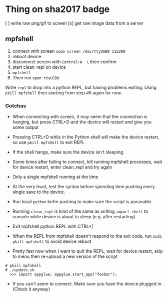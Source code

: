 # Thing on sha2017 badge

[ ] write raw png/gif to screen
[x] get raw image data from a server

## mpfshell

1. connect with screen `sudo screen /dev/ttyUSB0 115200`
2. reboot device
3. disconnect screen with `Control+A  \` then confirm
4. start clean_repl on device
5. `mpfshell`
6. Then run `open ttyUSB0`

Write `repl` to drop into a python REPL, but having problems exiting.
Using `pkill mpfshell` then starting from step #5 again for now.

### Gotchas

- When connecting with screen, it may seem that the connection is hanging, but press CTRL+D and the device will restart and give you some output
- Pressing CTRL+D while in the Python shell will make the device restart, so use `pkill mpfshell` to exit REPL
- If the shell hangs, make sure the device isn't sleeping.
- Some times after failing to connect, kill running mpfshell processes, wait for device
  restart, enter clean_repl and try again
- Only a single mpfshell running at the time
- At the very least, test the syntax before spending time pushing every single save to the device.
- Run local `python` befre pushing to make sure the script is parseable.
- Running `clean_repl` is kind of the same as writing `import shell` to console while device is about to sleep (e.g. after restarting)
- Exit mpfshell python REPL with CTRL+]
- When the REPL from mpfshell doesn't respond to the exit code, run `sudo pkill mpfshell` to avoid device reboot

- Pretty fast now when I want to quit the REPL, wait for device restart, skip to menu then re-upload a new version of the script
```
# pkill mpfshell
# ./update.sh
  >>> import appglue; appglue.start_app("foobar");
```
- If you can't seem to connect. Make sure you have the device plugged in. (Check it anyway)


